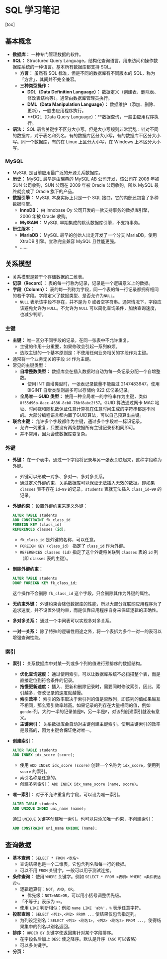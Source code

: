 # SQL 学习笔记

[toc]

## 基本概念

- **数据库：** 一种专门管理数据的软件。
- **SQL：** Structured Query Language，结构化查询语言，用来访问和操作数据库系统的一种语言。基本所有数据库都支持 SQL。
  - **方言：** 虽然有 SQL 标准，但是不同的数据库有不同版本的 SQL，称为「方言」，其间并不完全兼容。
  - **三种类型操作：**
    - **DDL（Data Definition Language）：** 数据定义（创建表、删除表、修改表结构等）。通常由数据库管理员执行。
    - **DML（Data Manipulation Language）：** 数据维护（添加、删除、更新），一般由应用程序执行。
    - **DQL（Data Query Language）：**数据查询，一般由应用程序执行。
- **语法：** SQL 语言关键字不区分大小写。但是大小写规则非常混乱：针对不同的数据库，对于表名和列名，有的数据库区分大小写，有的数据库不区分大小写。同一个数据库，有的在 Linux 上区分大小写，在 Windows 上不区分大小写。

### MySQL

- MySQL 是目前应用最广泛的开源关系数据库。
- **历史：** MySQL 最早是由瑞典的 MySQL AB 公司开发，该公司在 2008 年被 SUN 公司收购，SUN 公司在 2009 年被 Oracle 公司收购，所以 MySQL 最终就变成了 Oracle 旗下的产品。
- **数据引擎：** MySQL 本身实际上只是一个 SQL 接口，它的内部还包含了多种数据引擎。
  - **InnoDB：** 由 Innobase Oy 公司开发的一款支持事务的数据库引擎，2006 年被 Oracle 收购。
  - **MyISAM：** MySQL 早期集成的默认数据库引擎，不支持事务。
- **衍生版本：**
  - **MariaDB：** MySQL 最早的创始人出走开发了一个分支 MariaDB，使用 XtraDB 引擎。宣称完全兼容 MySQL 且性能更强。
  - ……

## 关系模型

- 关系模型是若干个存储数据的二维表。
- **记录（Record）：** 表的每一行称为记录，记录是一个逻辑意义上的数据。
- **字段（Column）：** 表的每一列称为字段，同一个表的每一行记录都拥有相同的若干字段。字段定义了数据类型、是否允许为`NULL`。
  - `NULL` 表示该字段不存在，并不是为 0 或者空字符串。通常情况下，字段应该避免允许为 `NULL`。不允许为 `NULL` 可以简化查询条件，加快查询速度，也减少判断。

### 主键

- **主键：** 唯一区分不同字段的记录，在同一张表中不允许重复。
  - 主键的作用十分重要，如果修改会引起一系列麻烦。
  - 选取主键的一个基本原则是：不使用任何业务相关的字段作为主键。
- 通常将一个业务无关的字段 `id` 作为主键。
- 常见的主键类型：
  - **自增整数类型：** 数据库会在插入数据时自动为每一条记录分配一个自增整数。
    - 使用 INT 自增类型时，一张表记录数量不能超过 2147483647。使用 BIGINT 自增类型则最多可以存储约 922 亿亿条记录。
  - **全局唯一 GUID 类型：** 使用一种全局唯一的字符串作为主键，类似`8f55d96b-8acc-4636-8cb8-76bf8abc2f57`。GUID 算法通过网卡 MAC 地址、时间戳和随机数保证任意计算机在任意时间生成的字符串都是不同的。大部分编程语言都内置了GUID算法，可以自己预算出主键。
- **联合主键：** 允许多个字段都作为主键，通过多个字段唯一标识记录。
  - 允许一列重复，只要没有两条数据所有主键记录都相同即可。
  - 并不常用，因为会使数据库变复杂。

### 外键

- **外键：** 在一个表中，通过一个字段将记录与另一张表关联起来，这种字段称为外键。

  - 外键可以形成一对多、多对一、多对多关系。
  - 通过定义外键约束，关系数据库可以保证无法插入无效的数据。即如果 `classes` 表不存在 `id=99` 的记录，`students` 表就无法插入 `class_id=99` 的记录。

- **外键约束：** 设置外键约束来定义外键：

  ```sql
  ALTER TABLE students
  ADD CONSTRAINT fk_class_id
  FOREIGN KEY (class_id)
  REFERENCES classes (id);
  ```

  - `fk_class_id` 是外键的名称，可以任意。
  - `FOREIGN KEY (class_id) ` 指定了 `class_id` 作为外键。
  - `REFERENCES classes (id)` 指定了这个外键将关联到 `classes` 表的 `id` 列（即 `classes` 表的主键）。

- **删除外键约束：**

  ```sql
  ALTER TABLE students
  DROP FOREIGN KEY fk_class_id;
  ```

  这个操作不会删除 `fk_class_id` 这个字段，只会删除其作为外键的属性。

- **无约束外键：** 外键约束会降低数据库的性能，所以大部分互联网应用程序为了追求速度，并不设置外键约束，而是仅靠应用程序自身来保证逻辑的正确性。

- **多对多关系：** 通过一个中间表可以实现多对多关系。

- **一对一关系：** 除了特殊的逻辑性用途之外，将一个表拆为多个一对一的表可以增强查询性能。

### 索引

- **索引：** 关系数据库中对某一列或多个列的值进行预排序的数据结构。

  - **优化查询速度：** 通过使用索引，可以让数据库系统不必扫描整个表，而是直接定位到符合条件的记录。
  - **拖慢更新速度：** 插入、更新和删除记录时，需要同时修改索引，因此，索引越多，修改记录的速度就越慢。
  - **索引效率：** 索引的效率取决于索引列的值是否散列，即该列的值如果越互不相同，那么索引效率越高。如果记录的列存在大量相同的值，例如`gender`列，大约一半的记录值是`M`，另一半是`F`，对该列创建索引就没有意义。
  - **主键索引：** 关系数据库会自动对主键创建主键索引。使用主键索引的效率是最高的，因为主键会保证绝对唯一。

- **创建索引：**

  ```sql
  ALTER TABLE students
  ADD INDEX idx_score (score);
  ```

  - 使用 `ADD INDEX idx_score (score)` 创建一个名称为 `idx_score`，使用列 `score` 的索引。
  - 索引名称是任意的。
  - 创建多列索引： `ADD INDEX idx_name_score (name, score)`。

- **唯一索引：** 对于不允许重复的字段，可以设为唯一索引。

  ```sql
  ALTER TABLE students
  ADD UNIQUE INDEX uni_name (name);
  ```

  通过  `UNIQUE` 关键字创建唯一索引。也可以只添加唯一约束，不创建索引：

  ```sql
  ADD CONSTRAINT uni_name UNIQUE (name);
  ```

## 查询数据

- **基本查询：** `SELECT * FROM <表名>`
  - 查询结果也是一个二维表，它包含列名和每一行的数据。
  - 可以不用 `FROM` 关键字。一般可以用于测试连接。
- **条件查询：** 使用 `WHERE` 关键字。例如 `SELECT * FROM <表明> WHERE <条件表达式>`。
  - 逻辑运算符：`NOT`，`AND`，`OR`。
    - 优先级：`NOT>AND>OR`，可以用小括号调整优先级。
  - 「不等于」表示为 `<>`。
  - 使用 `LIKE` 判断相似：例如 `name LIKE 'ab%'`，`%` 表示任意字符。
- **投影查询：** `SELECT <列1>,<列2> FROM ...` 使结果仅包含指定列。
  - 为列设定别名：`SELECT <列1> <别名1>, <列2> <别名2> FROM ...`，使得结果集中的列名以别名返回。
- **排序：** `ORDER BY` 关键字使返回集针对某个字段排序。
  - 在字段名后加上 `DESC` 使之降序。默认是升序（`ASC` 可以省略）
  - 可以多关键字。
- **分页：**

